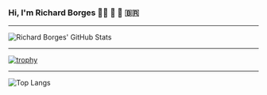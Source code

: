 ### Hi, I'm Richard Borges :person_bald: 👋 :musical_score: :brazil:

---

![Richard Borges' GitHub Stats](https://github-readme-stats.vercel.app/api?username=richardborgescc&show_icons=true&count_private=true&theme=dark)

---

[![trophy](https://github-profile-trophy.vercel.app/?username=richardborgescc&theme=nord&column=3&margin-w=15&margin-h=15)](https://github.com/ryo-ma/github-profile-trophy)

---

![Top Langs](https://github-readme-stats.vercel.app/api/top-langs/?username=richardborgescc&theme=dark)
